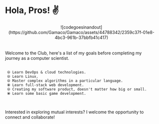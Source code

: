 
<h1>Hola, Pros! ✌️ </h1>
<center>
  ![codegoesinandout](https://github.com/Gamaco/Gamaco/assets/44788342/2359c37f-01e8-4bc3-961b-37bbfb41c417)
</center><br><br>
Welcome to the Club, here's a list of my goals before completing my journey as a computer scientist.<br><br>

     ⦾ Learn DevOps & cloud technologies.
     ⦾ Learn Linux.
     ⦾ Master complex algorithms in a particular language.
     ⦿ Learn full-stack web development.
     ⦾ Creating my software product, doesn't matter how big or small.
     ⦿ Learn some basic game development.
<br>
 
  Interested in exploring mutual interests? I welcome the opportunity to connect and collaborate!
<!---
Gamaco/Gamaco is a ✨ special ✨ repository because its `README.md` (this file) appears on your GitHub profile.
You can click the Preview link to take a look at your changes.
--->

